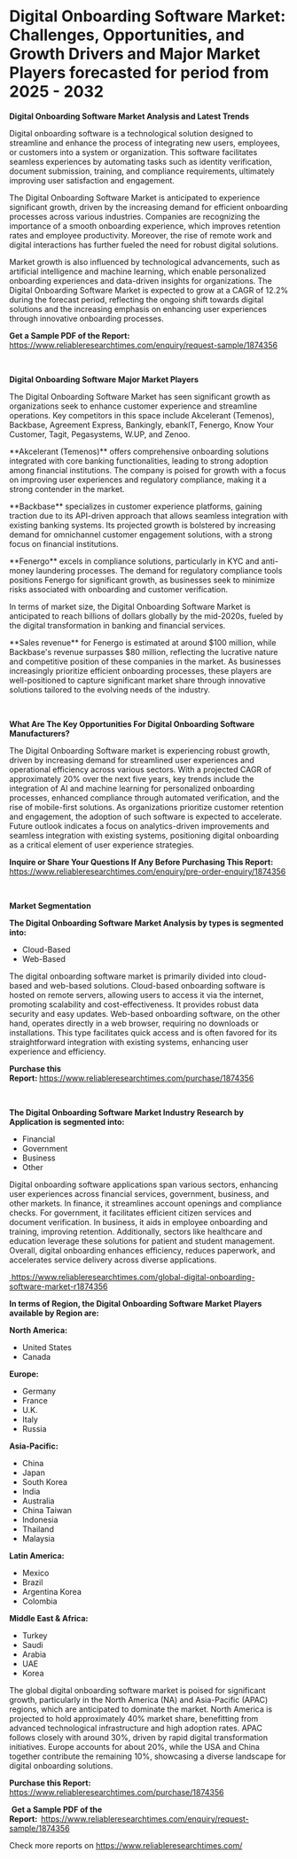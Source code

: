 <p><h1>Digital Onboarding Software Market: Challenges, Opportunities, and Growth Drivers and Major Market Players forecasted for period from 2025 - 2032</h1></p><p><strong>Digital Onboarding Software Market Analysis and Latest Trends</strong></p>
<p><p>Digital onboarding software is a technological solution designed to streamline and enhance the process of integrating new users, employees, or customers into a system or organization. This software facilitates seamless experiences by automating tasks such as identity verification, document submission, training, and compliance requirements, ultimately improving user satisfaction and engagement.</p><p>The Digital Onboarding Software Market is anticipated to experience significant growth, driven by the increasing demand for efficient onboarding processes across various industries. Companies are recognizing the importance of a smooth onboarding experience, which improves retention rates and employee productivity. Moreover, the rise of remote work and digital interactions has further fueled the need for robust digital solutions. </p><p>Market growth is also influenced by technological advancements, such as artificial intelligence and machine learning, which enable personalized onboarding experiences and data-driven insights for organizations. The Digital Onboarding Software Market is expected to grow at a CAGR of 12.2% during the forecast period, reflecting the ongoing shift towards digital solutions and the increasing emphasis on enhancing user experiences through innovative onboarding processes.</p></p>
<p><strong>Get a Sample PDF of the Report:&nbsp;</strong> <a href="https://www.reliableresearchtimes.com/enquiry/request-sample/1874356?utm_campaign=2109&utm_medium=2&utm_source=Github&utm_content=ia&utm_term=11032025&utm_id=digital-onboarding-software">https://www.reliableresearchtimes.com/enquiry/request-sample/1874356</a></p>
<p>&nbsp;</p>
<p><strong>Digital Onboarding Software Major Market Players</strong></p>
<p><p>The Digital Onboarding Software Market has seen significant growth as organizations seek to enhance customer experience and streamline operations. Key competitors in this space include Akcelerant (Temenos), Backbase, Agreement Express, Bankingly, ebankIT, Fenergo, Know Your Customer, Tagit, Pegasystems, W.UP, and Zenoo.</p><p>**Akcelerant (Temenos)** offers comprehensive onboarding solutions integrated with core banking functionalities, leading to strong adoption among financial institutions. The company is poised for growth with a focus on improving user experiences and regulatory compliance, making it a strong contender in the market.</p><p>**Backbase** specializes in customer experience platforms, gaining traction due to its API-driven approach that allows seamless integration with existing banking systems. Its projected growth is bolstered by increasing demand for omnichannel customer engagement solutions, with a strong focus on financial institutions.</p><p>**Fenergo** excels in compliance solutions, particularly in KYC and anti-money laundering processes. The demand for regulatory compliance tools positions Fenergo for significant growth, as businesses seek to minimize risks associated with onboarding and customer verification.</p><p>In terms of market size, the Digital Onboarding Software Market is anticipated to reach billions of dollars globally by the mid-2020s, fueled by the digital transformation in banking and financial services. </p><p>**Sales revenue** for Fenergo is estimated at around $100 million, while Backbase's revenue surpasses $80 million, reflecting the lucrative nature and competitive position of these companies in the market. As businesses increasingly prioritize efficient onboarding processes, these players are well-positioned to capture significant market share through innovative solutions tailored to the evolving needs of the industry.</p></p>
<p>&nbsp;</p>
<p><strong>What Are The Key Opportunities For Digital Onboarding Software Manufacturers?</strong></p>
<p><p>The Digital Onboarding Software market is experiencing robust growth, driven by increasing demand for streamlined user experiences and operational efficiency across various sectors. With a projected CAGR of approximately 20% over the next five years, key trends include the integration of AI and machine learning for personalized onboarding processes, enhanced compliance through automated verification, and the rise of mobile-first solutions. As organizations prioritize customer retention and engagement, the adoption of such software is expected to accelerate. Future outlook indicates a focus on analytics-driven improvements and seamless integration with existing systems, positioning digital onboarding as a critical element of user experience strategies.</p></p>
<p><strong>Inquire or Share Your Questions If Any Before Purchasing This Report:</strong> <a href="https://www.reliableresearchtimes.com/enquiry/pre-order-enquiry/1874356?utm_campaign=2109&utm_medium=2&utm_source=Github&utm_content=ia&utm_term=11032025&utm_id=digital-onboarding-software">https://www.reliableresearchtimes.com/enquiry/pre-order-enquiry/1874356</a></p>
<p>&nbsp;</p>
<p><strong>Market Segmentation</strong></p>
<p><strong>The Digital Onboarding Software Market Analysis by types is segmented into:</strong></p>
<p><ul><li>Cloud-Based</li><li>Web-Based</li></ul></p>
<p><p>The digital onboarding software market is primarily divided into cloud-based and web-based solutions. Cloud-based onboarding software is hosted on remote servers, allowing users to access it via the internet, promoting scalability and cost-effectiveness. It provides robust data security and easy updates. Web-based onboarding software, on the other hand, operates directly in a web browser, requiring no downloads or installations. This type facilitates quick access and is often favored for its straightforward integration with existing systems, enhancing user experience and efficiency.</p></p>
<p><strong>Purchase this Report:&nbsp;</strong><a href="https://www.reliableresearchtimes.com/purchase/1874356?utm_campaign=2109&utm_medium=2&utm_source=Github&utm_content=ia&utm_term=11032025&utm_id=digital-onboarding-software">https://www.reliableresearchtimes.com/purchase/1874356</a></p>
<p>&nbsp;</p>
<p><strong>The Digital Onboarding Software Market Industry Research by Application is segmented into:</strong></p>
<p><ul><li>Financial</li><li>Government</li><li>Business</li><li>Other</li></ul></p>
<p><p>Digital onboarding software applications span various sectors, enhancing user experiences across financial services, government, business, and other markets. In finance, it streamlines account openings and compliance checks. For government, it facilitates efficient citizen services and document verification. In business, it aids in employee onboarding and training, improving retention. Additionally, sectors like healthcare and education leverage these solutions for patient and student management. Overall, digital onboarding enhances efficiency, reduces paperwork, and accelerates service delivery across diverse applications.</p></p>
<p><a href="https://www.reliableresearchtimes.com/global-digital-onboarding-software-market-r1874356?utm_campaign=2109&utm_medium=2&utm_source=Github&utm_content=ia&utm_term=11032025&utm_id=digital-onboarding-software">&nbsp;https://www.reliableresearchtimes.com/global-digital-onboarding-software-market-r1874356</a></p>
<p><strong>In terms of Region, the Digital Onboarding Software Market Players available by Region are:</strong></p>
<p>
    <p> <strong> North America: </strong>
        <ul>
            <li>United States</li>
            <li>Canada</li>
        </ul>
        </p> 
    <p> <strong> Europe: </strong>
        <ul>
            <li>Germany</li>
            <li>France</li>
            <li>U.K.</li>
            <li>Italy</li>
            <li>Russia</li>
        </ul>
        </p> 
    <p> <strong> Asia-Pacific: </strong>
        <ul>
            <li>China</li>
            <li>Japan</li>
            <li>South Korea</li>
            <li>India</li>
            <li>Australia</li>
            <li>China Taiwan</li>
            <li>Indonesia</li>
            <li>Thailand</li>
            <li>Malaysia</li>
        </ul>
        </p> 
    <p> <strong> Latin America: </strong>
        <ul>
            <li>Mexico</li>
            <li>Brazil</li>
            <li>Argentina Korea</li>
            <li>Colombia</li>
        </ul>
        </p> 
    <p> <strong> Middle East & Africa: </strong>
        <ul>
            <li>Turkey</li>
            <li>Saudi</li>
            <li>Arabia</li>
            <li>UAE</li>
            <li>Korea</li>
        </ul>
    </p>
    </p>
<p><p>The global digital onboarding software market is poised for significant growth, particularly in the North America (NA) and Asia-Pacific (APAC) regions, which are anticipated to dominate the market. North America is projected to hold approximately 40% market share, benefitting from advanced technological infrastructure and high adoption rates. APAC follows closely with around 30%, driven by rapid digital transformation initiatives. Europe accounts for about 20%, while the USA and China together contribute the remaining 10%, showcasing a diverse landscape for digital onboarding solutions.</p></p>
<p><strong>Purchase this Report: </strong><a href="https://www.reliableresearchtimes.com/purchase/1874356?utm_campaign=2109&utm_medium=2&utm_source=Github&utm_content=ia&utm_term=11032025&utm_id=digital-onboarding-software">https://www.reliableresearchtimes.com/purchase/1874356</a></p>
<p>&nbsp;<strong>Get a Sample PDF of the Report:&nbsp;&nbsp;</strong><a href="https://www.reliableresearchtimes.com/enquiry/request-sample/1874356?utm_campaign=2109&utm_medium=2&utm_source=Github&utm_content=ia&utm_term=11032025&utm_id=digital-onboarding-software">https://www.reliableresearchtimes.com/enquiry/request-sample/1874356</a></p>
<p><strong></strong></p>
<p>Check more reports on <a href="https://www.reliableresearchtimes.com/?utm_campaign=2109&utm_medium=2&utm_source=Github&utm_content=ia&utm_term=11032025&utm_id=digital-onboarding-software">https://www.reliableresearchtimes.com/</a></p>